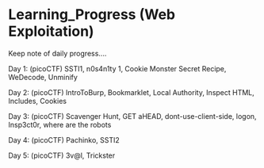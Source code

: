 # Learning_Progress (Web Exploitation)
Keep note of daily progress....

Day 1: 
(picoCTF) SSTI1, n0s4n1ty 1, Cookie Monster Secret Recipe, WeDecode, Unminify

Day 2:
(picoCTF) IntroToBurp, Bookmarklet, Local Authority, Inspect HTML, Includes, Cookies

Day 3:
(picoCTF) Scavenger Hunt, GET aHEAD, dont-use-client-side, logon, Insp3ct0r, where are the robots

Day 4:
(picoCTF) Pachinko, SSTI2

Day 5:
(picoCTF) 3v@l, Trickster
